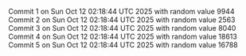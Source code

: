 Commit 1 on Sun Oct 12 02:18:44 UTC 2025 with random value 9944
Commit 2 on Sun Oct 12 02:18:44 UTC 2025 with random value 2563
Commit 3 on Sun Oct 12 02:18:44 UTC 2025 with random value 8040
Commit 4 on Sun Oct 12 02:18:44 UTC 2025 with random value 18613
Commit 5 on Sun Oct 12 02:18:44 UTC 2025 with random value 16788

